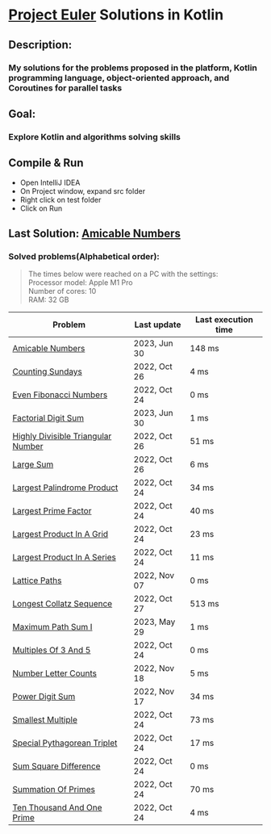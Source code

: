 # [Project Euler](https://projecteuler.net) Solutions in Kotlin

## Description:
### My solutions for the problems proposed in the platform, Kotlin programming language, object-oriented approach, and Coroutines for parallel tasks

## Goal:
### Explore Kotlin and algorithms solving skills

## Compile & Run
- Open IntelliJ IDEA
- On Project window, expand src folder
- Right click on test folder
- Click on Run

## Last Solution: [Amicable Numbers](src/main/kotlin/AmicableNumbers.kt)

### Solved problems(Alphabetical order):

> The times below were reached on a PC with the settings: <br/>
> Processor model: Apple M1 Pro<br/>
> Number of cores: 10<br/>
> RAM: 32 GB<br/>

| Problem                                                                                  | Last update  | Last execution time |
|------------------------------------------------------------------------------------------|--------------|---------------------|
| [Amicable Numbers](src/main/kotlin/AmicableNumbers.kt)                                   | 2023, Jun 30 | 148 ms              |
| [Counting Sundays](src/main/kotlin/CountingSundays.kt)                                   | 2022, Oct 26 | 4 ms                |
| [Even Fibonacci Numbers](src/main/kotlin/EvenFibonacciNumbers.kt)                        | 2022, Oct 24 | 0 ms                |
| [Factorial Digit Sum](src/main/kotlin/FactorialDigitSum.kt)                              | 2023, Jun 30 | 1 ms                |
| [Highly Divisible Triangular Number](src/main/kotlin/HighlyDivisibleTriangularNumber.kt) | 2022, Oct 26 | 51 ms               |
| [Large Sum](src/main/kotlin/LargeSum.kt)                                                 | 2022, Oct 26 | 6 ms                |
| [Largest Palindrome Product](src/main/kotlin/LargestPalindromeProduct.kt)                | 2022, Oct 24 | 34 ms               |
| [Largest Prime Factor](src/main/kotlin/LargestPrimeFactor.kt)                            | 2022, Oct 24 | 40 ms               |
| [Largest Product In A Grid](src/main/kotlin/LargestProductInAGrid.kt)                    | 2022, Oct 24 | 23 ms               |
| [Largest Product In A Series](src/main/kotlin/LargestProductInASeries.kt)                | 2022, Oct 24 | 11 ms               |
| [Lattice Paths](src/main/kotlin/LatticePaths.kt)                                         | 2022, Nov 07 | 0 ms                |
| [Longest Collatz Sequence](src/main/kotlin/LongestCollatzSequence.kt)                    | 2022, Oct 27 | 513 ms              |
| [Maximum Path Sum I](src/main/kotlin/MaximumPathSumI.kt)                                 | 2023, May 29 | 1 ms                |
| [Multiples Of 3 And 5](src/main/kotlin/MultiplesOf3And5.kt)                              | 2022, Oct 24 | 0 ms                |
| [Number Letter Counts](src/main/kotlin/NumberLetterCounts.kt)                            | 2022, Nov 18 | 5 ms                |
| [Power Digit Sum](src/main/kotlin/PowerDigitSum.kt)                                      | 2022, Nov 17 | 34 ms               |
| [Smallest Multiple](src/main/kotlin/SmallestMultiple.kt)                                 | 2022, Oct 24 | 73 ms               |
| [Special Pythagorean Triplet](src/main/kotlin/SpecialPythagoreanTriplet.kt)              | 2022, Oct 24 | 17 ms               |
| [Sum Square Difference](src/main/kotlin/SumSquareDifference.kt)                          | 2022, Oct 24 | 0 ms                |
| [Summation Of Primes](src/main/kotlin/SummationOfPrimes.kt)                              | 2022, Oct 24 | 70 ms               |
| [Ten Thousand And One Prime](src/main/kotlin/TenThousandAndOnePrime.kt)                  | 2022, Oct 24 | 4 ms                |

